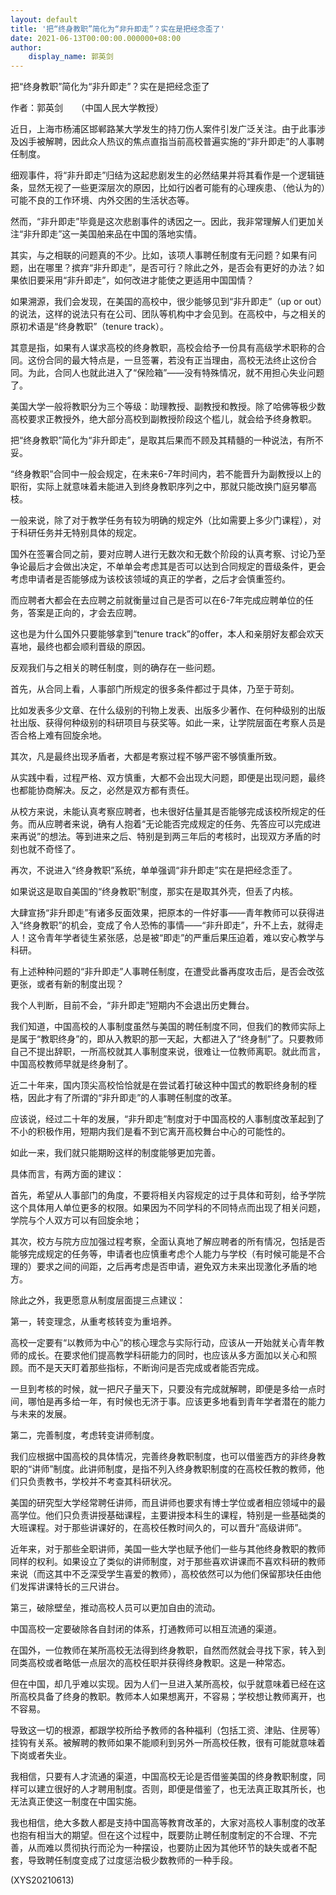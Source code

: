 ```yaml
---
layout: default
title: '把“终身教职”简化为“非升即走”？实在是把经念歪了'
date: 2021-06-13T00:00:00.000000+08:00
author:
    display_name: 郭英剑
---
```


把“终身教职”简化为“非升即走”？实在是把经念歪了

作者：郭英剑　　（中国人民大学教授）

近日，上海市杨浦区邯郸路某大学发生的持刀伤人案件引发广泛关注。由于此事涉及凶手被解聘，因此众人热议的焦点直指当前高校普遍实施的“非升即走”的人事聘任制度。

细观事件，将“非升即走”归结为这起悲剧发生的必然结果并将其看作是一个逻辑链条，显然无视了一些更深层次的原因，比如行凶者可能有的心理疾患、（他认为的）可能不良的工作环境、内外交困的生活状态等。

然而，“非升即走”毕竟是这次悲剧事件的诱因之一。因此，我非常理解人们更加关注“非升即走”这一美国舶来品在中国的落地实情。

其实，与之相联的问题真的不少。比如，该项人事聘任制度有无问题？如果有问题，出在哪里？摈弃“非升即走”，是否可行？除此之外，是否会有更好的办法？如果依旧要采用“非升即走”，如何改进才能使之更适用中国国情？

如果溯源，我们会发现，在美国的高校中，很少能够见到“非升即走”（up or out）的说法，这样的说法只有在公司、团队等机构中才会见到。在高校中，与之相关的原初术语是“终身教职”（tenure track）。

其意是指，如果有人谋求高校的终身教职，高校会给予一份具有高级学术职称的合同。这份合同的最大特点是，一旦签署，若没有正当理由，高校无法终止这份合同。为此，合同人也就此进入了“保险箱”——没有特殊情况，就不用担心失业问题了。

美国大学一般将教职分为三个等级：助理教授、副教授和教授。除了哈佛等极少数高校要求正教授外，绝大部分高校到副教授阶段这个槛儿，就会给予终身教职。

把“终身教职”简化为“非升即走”，是取其后果而不顾及其精髓的一种说法，有所不妥。

“终身教职”合同中一般会规定，在未来6-7年时间内，若不能晋升为副教授以上的职衔，实际上就意味着未能进入到终身教职序列之中，那就只能改换门庭另攀高枝。

一般来说，除了对于教学任务有较为明确的规定外（比如需要上多少门课程），对于科研任务并无特别具体的规定。

国外在签署合同之前，要对应聘人进行无数次和无数个阶段的认真考察、讨论乃至争论最后才会做出决定，不单单会考虑其是否可以达到合同规定的晋级条件，更会考虑申请者是否能够成为该校该领域的真正的学者，之后才会慎重签约。

而应聘者大都会在去应聘之前就衡量过自己是否可以在6-7年完成应聘单位的任务，答案是正向的，才会去应聘。

这也是为什么国外只要能够拿到“tenure track”的offer，本人和亲朋好友都会欢天喜地，最终也都会顺利晋级的原因。

反观我们与之相关的聘任制度，则的确存在一些问题。

首先，从合同上看，人事部门所规定的很多条件都过于具体，乃至于苛刻。

比如发表多少文章、在什么级别的刊物上发表、出版多少著作、在何种级别的出版社出版、获得何种级别的科研项目与获奖等。如此一来，让学院层面在考察人员是否合格上难有回旋余地。

其次，凡是最终出现矛盾者，大都是考察过程不够严密不够慎重所致。

从实践中看，过程严格、双方慎重，大都不会出现大问题，即便是出现问题，最终也都能协商解决。反之，必然是双方都有责任。

从校方来说，未能认真考察应聘者，也未很好估量其是否能够完成该校所规定的任务。而从应聘者来说，确有人抱着“无论能否完成规定的任务、先答应可以完成进来再说”的想法。等到进来之后、特别是到两三年后的考核时，出现双方矛盾的时刻也就不奇怪了。

再次，不说进入“终身教职”系统，单单强调“非升即走”实在是把经念歪了。

如果说这是取自美国的“终身教职”制度，那实在是取其外壳，但丢了内核。

大肆宣扬“非升即走”有诸多反面效果，把原本的一件好事——青年教师可以获得进入“终身教职”的机会，变成了令人恐怖的事情——“非升即走”，升不上去，就得走人！这令青年学者徒生紧张感，总是被“即走”的严重后果压迫着，难以安心教学与科研。

有上述种种问题的“非升即走”人事聘任制度，在遭受此番再度攻击后，是否会改弦更张，或者有新的制度出现？

我个人判断，目前不会，“非升即走”短期内不会退出历史舞台。

我们知道，中国高校的人事制度虽然与美国的聘任制度不同，但我们的教师实际上是属于“教职终身”的，即从入教职的那一天起，大都进入了“终身制”了。只要教师自己不提出辞职，一所高校就其人事制度来说，很难让一位教师离职。就此而言，中国高校教师早就是终身制了。

近二十年来，国内顶尖高校恰恰就是在尝试着打破这种中国式的教职终身制的桎梏，因此才有了所谓的“非升即走”的人事聘任制度的改革。

应该说，经过二十年的发展，“非升即走”制度对于中国高校的人事制度改革起到了不小的积极作用，短期内我们是看不到它离开高校舞台中心的可能性的。

如此一来，我们就只能期盼这样的制度能够更加完善。

具体而言，有两方面的建议：

首先，希望从人事部门的角度，不要将相关内容规定的过于具体和苛刻，给予学院这个具体用人单位更多的权限。如果因为不同学科的不同特点而出现了相关问题，学院与个人双方可以有回旋余地；

其次，校方与院方应加强过程考察，全面认真地了解应聘者的所有情况，包括是否能够完成规定的任务等，申请者也应慎重考虑个人能力与学校（有时候可能是不合理的）要求之间的间距，之后再考虑是否申请，避免双方未来出现激化矛盾的地方。

除此之外，我更愿意从制度层面提三点建议：

第一，转变理念，从重考核转变为重培养。

高校一定要有“以教师为中心”的核心理念与实际行动，应该从一开始就关心青年教师的成长。在要求他们提高教学科研能力的同时，也应该从多方面加以关心和照顾。而不是天天盯着那些指标，不断询问是否完成或者能否完成。

一旦到考核的时候，就一把尺子量天下，只要没有完成就解聘，即便是多给一点时间，哪怕是再多给一年，有时候也无济于事。应该更多地看到青年学者潜在的能力与未来的发展。

第二，完善制度，考虑转变讲师制度。

我们应根据中国高校的具体情况，完善终身教职制度，也可以借鉴西方的非终身教职的“讲师”制度。此讲师制度，是指不列入终身教职制度的在高校任教的教师，他们只负责教书，学校并不考查其科研状况。

美国的研究型大学经常聘任讲师，而且讲师也要求有博士学位或者相应领域中的最高学位。他们只负责讲授基础课程，主要讲授本科生的课程，特别是一些基础类的大班课程。对于那些讲课好的，在高校任教时间久的，可以晋升“高级讲师”。

近年来，对于那些全职讲师，美国一些大学也赋予他们一些与其他终身教职的教师同样的权利。如果设立了类似的讲师制度，对于那些喜欢讲课而不喜欢科研的教师来说（而这其中不乏深受学生喜爱的教师），高校依然可以为他们保留那块任由他们发挥讲课特长的三尺讲台。

第三，破除壁垒，推动高校人员可以更加自由的流动。

中国高校一定要破除各自封闭的体系，打通教师可以相互流通的渠道。

在国外，一位教师在某所高校无法得到终身教职，自然而然就会寻找下家，转入到同类高校或者略低一点层次的高校任职并获得终身教职。这是一种常态。

但在中国，却几乎难以实现。因为人们一旦进入某所高校，似乎就意味着已经在这所高校具备了终身的教职。教师本人如果想离开，不容易；学校想让教师离开，也不容易。

导致这一切的根源，都跟学校所给予教师的各种福利（包括工资、津贴、住房等）挂钩有关系。被解聘的教师如果不能顺利到另外一所高校任教，很有可能就意味着下岗或者失业。

我相信，只要有人才流通的渠道，中国高校无论是否借鉴美国的终身教职制度，同样可以建立很好的人才聘用制度。否则，即便是借鉴了，也无法真正取其所长，也无法真正使这一制度在中国实施。

我也相信，绝大多数人都是支持中国高等教育改革的，大家对高校人事制度的改革也抱有相当大的期望。但在这个过程中，既要防止聘任制度制定的不合理、不完善，从而难以贯彻执行而沦为一种摆设，也要防止因为其他环节的缺失或者不配套，导致聘任制度变成了过度惩治极少数教师的一种手段。

(XYS20210613)

